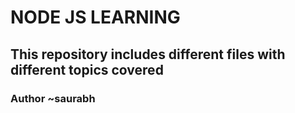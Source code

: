 # NODE JS LEARNING

## This repository includes different files with different topics covered

### Author ~saurabh
